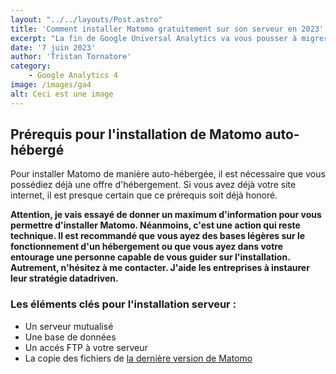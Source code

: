 ```yaml
---
layout: "../../layouts/Post.astro"
title: 'Comment installer Matomo gratuitement sur son serveur en 2023'
excerpt: "La fin de Google Universal Analytics va vous pousser à migrer vers de nouveaux outils d'analyse de données. Vous pourriez migrer vers Google Analytics 4 ou alors installer dès maintenant l'outil d'analyse recommandé par la CNIL : Matomo. Nous partageons avec vous les étapes clés de l'installation de Matomo sur votre serveur"
date: '7 juin 2023'
author: 'Tristan Tornatore'
category: 
    - Google Analytics 4
image: /images/ga4
alt: Ceci est une image
---
```


## Prérequis pour l'installation de Matomo auto-hébergé 
Pour installer Matomo de manière auto-hébergée, il est nécessaire que vous possédiez déjà une offre d'hébergement. Si vous avez déjà votre site internet, il est presque certain que ce prérequis soit déjà honoré.

**Attention, je vais essayé de donner un maximum d'information pour vous permettre d'installer Matomo. Néanmoins, c'est une action qui reste technique. Il est recommandé que vous ayez des bases légères sur le fonctionnement d'un hébergement ou que vous ayez dans votre entourage une personne capable de vous guider sur l'installation. Autrement, n'hésitez à me contacter. J'aide les entreprises à instaurer leur stratégie datadriven.**

### Les éléments clés pour l'installation serveur :

- Un serveur mutualisé
- Une base de données 
- Un accés FTP à votre serveur
- La copie des fichiers de [la dernière version de Matomo](https://builds.matomo.org/matomo-latest.zip) 